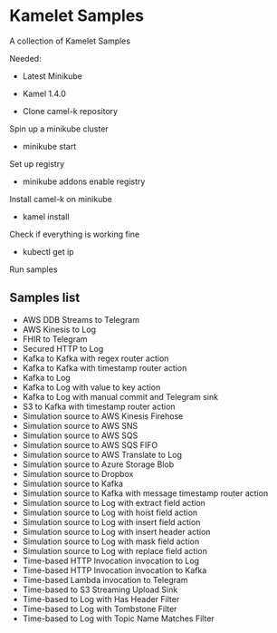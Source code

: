 # Kamelet Samples

A collection of Kamelet Samples

Needed:
- Latest Minikube
- Kamel 1.4.0

- Clone camel-k repository

Spin up a minikube cluster
- minikube start

Set up registry
- minikube addons enable registry

Install camel-k on minikube
- kamel install

Check if everything is working fine
- kubectl get ip

Run samples

## Samples list

- AWS DDB Streams to Telegram
- AWS Kinesis to Log
- FHIR to Telegram
- Secured HTTP to Log
- Kafka to Kafka with regex router action
- Kafka to Kafka with timestamp router action
- Kafka to Log
- Kafka to Log with value to key action
- Kafka to Log with manual commit and Telegram sink
- S3 to Kafka with timestamp router action
- Simulation source to AWS Kinesis Firehose
- Simulation source to AWS SNS
- Simulation source to AWS SQS
- Simulation source to AWS SQS FIFO
- Simulation source to AWS Translate to Log
- Simulation source to Azure Storage Blob
- Simulation source to Dropbox
- Simulation source to Kafka
- Simulation source to Kafka with message timestamp router action
- Simulation source to Log with extract field action
- Simulation source to Log with hoist field action
- Simulation source to Log with insert field action
- Simulation source to Log with insert header action
- Simulation source to Log with mask field action
- Simulation source to Log with replace field action
- Time-based HTTP Invocation invocation to Log
- Time-based HTTP Invocation invocation to Kafka
- Time-based Lambda invocation to Telegram
- Time-based to S3 Streaming Upload Sink
- Time-based to Log with Has Header Filter
- Time-based to Log with Tombstone Filter
- Time-based to Log with Topic Name Matches Filter

